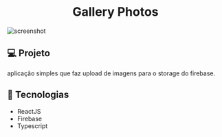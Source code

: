 <h1 align="center">Gallery Photos</h1>

<img src="https://ik.imagekit.io/gczsuhmv3/avanz/screenshot-rocks_aMnIpE5M2L.png?updatedAt=1635007260610" alt="screenshot">

## 💻 Projeto

aplicação simples que faz upload de imagens para o storage do firebase.

## 🚀 Tecnologias

- ReactJS
- Firebase
- Typescript
